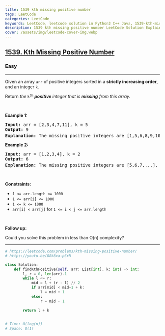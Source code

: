 ```yaml
---
title: 1539 kth missing positive number
tags: LeetCode
categories: LeetCode
keywords: LeetCode, leetcode solution in Python3 C++ Java, 1539-kth-missing-positive-number solution
description: 1539 kth missing positive number LeetCode Solution Explained
cover: /assets/img/leetcode-cover-img.webp
---
```





<h2><a href="https://leetcode.com/problems/kth-missing-positive-number/">1539. Kth Missing Positive Number</a></h2><h3>Easy</h3><hr><div><p>Given an array <code>arr</code> of positive integers sorted in a <strong>strictly increasing order</strong>, and an integer <code>k</code>.</p>

<p>Return <em>the</em> <code>k<sup>th</sup></code> <em><strong>positive</strong> integer that is <strong>missing</strong> from this array.</em></p>

<p>&nbsp;</p>
<p><strong class="example">Example 1:</strong></p>

<pre><strong>Input:</strong> arr = [2,3,4,7,11], k = 5
<strong>Output:</strong> 9
<strong>Explanation: </strong>The missing positive integers are [1,5,6,8,9,10,12,13,...]. The 5<sup>th</sup>&nbsp;missing positive integer is 9.
</pre>

<p><strong class="example">Example 2:</strong></p>

<pre><strong>Input:</strong> arr = [1,2,3,4], k = 2
<strong>Output:</strong> 6
<strong>Explanation: </strong>The missing positive integers are [5,6,7,...]. The 2<sup>nd</sup> missing positive integer is 6.
</pre>

<p>&nbsp;</p>
<p><strong>Constraints:</strong></p>

<ul>
	<li><code>1 &lt;= arr.length &lt;= 1000</code></li>
	<li><code>1 &lt;= arr[i] &lt;= 1000</code></li>
	<li><code>1 &lt;= k &lt;= 1000</code></li>
	<li><code>arr[i] &lt; arr[j]</code> for <code>1 &lt;= i &lt; j &lt;= arr.length</code></li>
</ul>

<p>&nbsp;</p>
<p><strong>Follow up:</strong></p>

<p>Could you solve this problem in less than O(n) complexity?</p>
</div>

---




```python
# https://leetcode.com/problems/kth-missing-positive-number/
# https://youtu.be/88k8xa-pSrM

class Solution:
    def findKthPositive(self, arr: List[int], k: int) -> int:
        l, r = 0, len(arr)-1
        while l <= r:
            mid = l + (r - l) // 2
            if arr[mid] < mid+1 + k:
                l = mid + 1
            else:
                r = mid - 1
        
        return l + k
    
    
# Time: O(log(n))
# Space: O(1)
```
